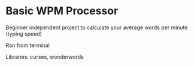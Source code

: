 # Basic WPM Processor
Beginner independent project to calculate your average words per minute (typing speed)

Ran from terminal

Libraries: curses, wonderwords